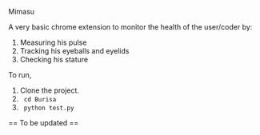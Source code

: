 Mimasu

A very basic chrome extension to monitor the health of the user/coder by:
1) Measuring his pulse
2) Tracking his eyeballs and eyelids
3) Checking his stature

To run,

1) Clone the project.
2) <code> cd Burisa </code>
3) <code> python test.py </code>

== To be updated == 
